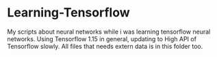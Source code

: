 # Learning-Tensorflow
My scripts about neural networks while i was learning tensorflow neural networks.
Using Tensorflow 1.15 in general, updating to High API of Tensorflow slowly.
All files that needs extern data is in this folder too.
